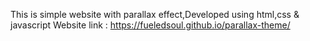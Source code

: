 This is simple website with parallax effect,Developed using html,css & javascript
Website link : https://fueledsoul.github.io/parallax-theme/
